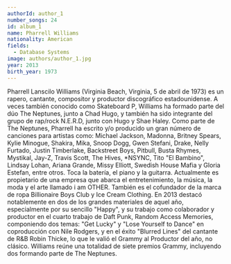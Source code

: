 ```yaml
---
authorId: author_1
number_songs: 24
id: album_1
name: Pharrell Williams
nationality: American
fields:
  - Database Systems
image: authors/author_1.jpg
year: 2013
birth_year: 1973
---
```


Pharrell Lanscilo Williams (Virginia Beach, Virginia, 5 de abril de 1973) es un rapero, cantante, compositor y productor discográfico estadounidense. A veces también conocido como Skateboard P, Williams ha formado parte del dúo The Neptunes, junto a Chad Hugo, y también ha sido integrante del grupo de rap/rock N.E.R.D, junto con Hugo y Shae Haley. Como parte de The Neptunes, Pharrell ha escrito y/o producido un gran número de canciones para artistas como: Michael Jackson, Madonna, Britney Spears, Kylie Minogue, Shakira, Mika, Snoop Dogg, Gwen Stefani, Drake, Nelly Furtado, Justin Timberlake, Backstreet Boys, Pitbull, Busta Rhymes, Mystikal, Jay-Z, Travis Scott, The Hives, *NSYNC, Tito "El Bambino", Lindsay Lohan, Ariana Grande, Missy Elliott, Swedish House Mafia y Gloria Estefan, entre otros. Toca la batería, el piano y la guitarra. Actualmente es propietario de una empresa que abarca el entretenimiento, la música, la moda y el arte llamado i am OTHER. También es el cofundador de la marca de ropa Billionaire Boys Club y Ice Cream Clothing. En 2013 destacó notablemente en dos de los grandes materiales de aquel año, especialmente por su sencillo "Happy", y su trabajo como colaborador y productor en el cuarto trabajo de Daft Punk, Random Access Memories, componiendo dos temas: "Get Lucky" y "Lose Yourself to Dance" en coproducción con Nile Rodgers, y en el éxito "Blurred Lines" del cantante de R&B Robin Thicke, lo que le valió el Grammy al Productor del año, no clásico. Williams reúne una totalidad de siete premios Grammy, incluyendo dos formando parte de The Neptunes.